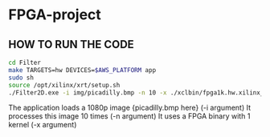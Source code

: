 # FPGA-project

## HOW TO RUN THE CODE
```bash
cd Filter
make TARGETS=hw DEVICES=$AWS_PLATFORM app
sudo sh
source /opt/xilinx/xrt/setup.sh
./Filter2D.exe -i img/picadilly.bmp -n 10 -x ./xclbin/fpga1k.hw.xilinx_aws-vu9p-f1-04261818_dynamic_5_0.awsxclbin
```
The application loads a 1080p image {picadilly.bmp here} (-i argument)
It processes this image 10 times (-n argument)
It uses a FPGA binary with 1 kernel (-x argument)
